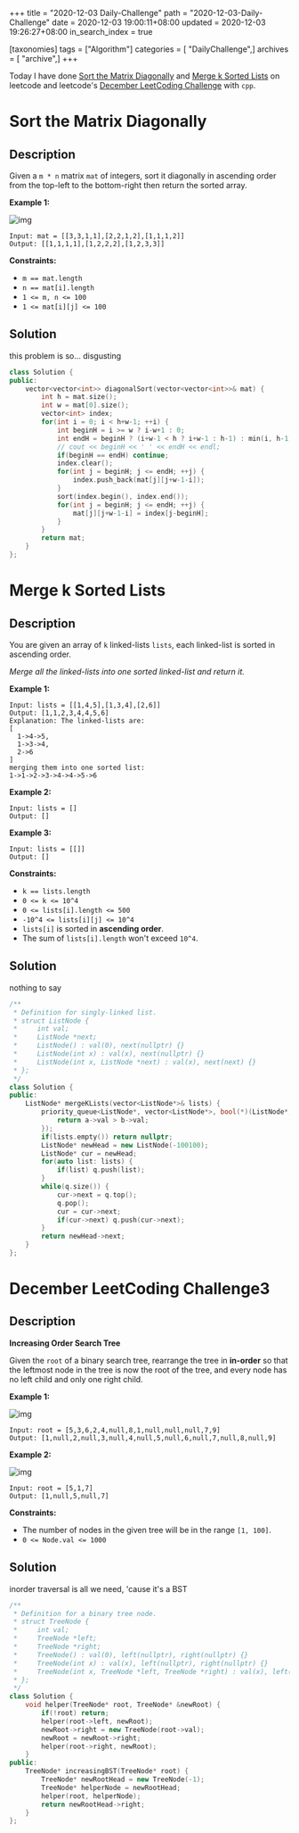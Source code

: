 +++
title = "2020-12-03 Daily-Challenge"
path = "2020-12-03-Daily-Challenge"
date = 2020-12-03 19:00:11+08:00
updated = 2020-12-03 19:26:27+08:00
in_search_index = true

[taxonomies]
tags = ["Algorithm"]
categories = [ "DailyChallenge",]
archives = [ "archive",]
+++

Today I have done [Sort the Matrix Diagonally](https://leetcode.com/problems/sort-the-matrix-diagonally/) and [Merge k Sorted Lists](https://leetcode.com/problems/merge-k-sorted-lists/) on leetcode and leetcode's [December LeetCoding Challenge](https://leetcode.com/explore/challenge/card/december-leetcoding-challenge/569/week-1-december-1st-december-7th/3553/) with `cpp`.

<!-- more -->

# Sort the Matrix Diagonally

## Description

Given a `m * n` matrix `mat` of integers, sort it diagonally in ascending order from the top-left to the bottom-right then return the sorted array.

**Example 1:**

![img](https://assets.leetcode.com/uploads/2020/01/21/1482_example_1_2.png)

```
Input: mat = [[3,3,1,1],[2,2,1,2],[1,1,1,2]]
Output: [[1,1,1,1],[1,2,2,2],[1,2,3,3]]
```

**Constraints:**

- `m == mat.length`
- `n == mat[i].length`
- `1 <= m, n <= 100`
- `1 <= mat[i][j] <= 100`

## Solution

this problem is so... disgusting

``` cpp
class Solution {
public:
    vector<vector<int>> diagonalSort(vector<vector<int>>& mat) {
        int h = mat.size();
        int w = mat[0].size();
        vector<int> index;
        for(int i = 0; i < h+w-1; ++i) {
            int beginH = i >= w ? i-w+1 : 0;
            int endH = beginH ? (i+w-1 < h ? i+w-1 : h-1) : min(i, h-1);
            // cout << beginH << ' ' << endH << endl;
            if(beginH == endH) continue;
            index.clear();
            for(int j = beginH; j <= endH; ++j) {
                index.push_back(mat[j][j+w-1-i]);
            }
            sort(index.begin(), index.end());
            for(int j = beginH; j <= endH; ++j) {
                mat[j][j+w-1-i] = index[j-beginH];
            }
        }
        return mat;
    }
};
```

# Merge k Sorted Lists

## Description

You are given an array of `k` linked-lists `lists`, each linked-list is sorted in ascending order.

*Merge all the linked-lists into one sorted linked-list and return it.*

**Example 1:**

```
Input: lists = [[1,4,5],[1,3,4],[2,6]]
Output: [1,1,2,3,4,4,5,6]
Explanation: The linked-lists are:
[
  1->4->5,
  1->3->4,
  2->6
]
merging them into one sorted list:
1->1->2->3->4->4->5->6
```

**Example 2:**

```
Input: lists = []
Output: []
```

**Example 3:**

```
Input: lists = [[]]
Output: []
```

**Constraints:**

- `k == lists.length`
- `0 <= k <= 10^4`
- `0 <= lists[i].length <= 500`
- `-10^4 <= lists[i][j] <= 10^4`
- `lists[i]` is sorted in **ascending order**.
- The sum of `lists[i].length` won't exceed `10^4`.

## Solution

nothing to say

``` cpp
/**
 * Definition for singly-linked list.
 * struct ListNode {
 *     int val;
 *     ListNode *next;
 *     ListNode() : val(0), next(nullptr) {}
 *     ListNode(int x) : val(x), next(nullptr) {}
 *     ListNode(int x, ListNode *next) : val(x), next(next) {}
 * };
 */
class Solution {
public:
    ListNode* mergeKLists(vector<ListNode*>& lists) {
        priority_queue<ListNode*, vector<ListNode*>, bool(*)(ListNode*, ListNode*)> q([](ListNode* a, ListNode* b){
            return a->val > b->val;
        });
        if(lists.empty()) return nullptr;
        ListNode* newHead = new ListNode(-100100);
        ListNode* cur = newHead;
        for(auto list: lists) {
            if(list) q.push(list);
        }
        while(q.size()) {
            cur->next = q.top();
            q.pop();
            cur = cur->next;
            if(cur->next) q.push(cur->next);
        }
        return newHead->next;
    }
};
```

# December LeetCoding Challenge3

## Description

**Increasing Order Search Tree**

Given the `root` of a binary search tree, rearrange the tree in **in-order** so that the leftmost node in the tree is now the root of the tree, and every node has no left child and only one right child.

**Example 1:**

![img](https://assets.leetcode.com/uploads/2020/11/17/ex1.jpg)

```
Input: root = [5,3,6,2,4,null,8,1,null,null,null,7,9]
Output: [1,null,2,null,3,null,4,null,5,null,6,null,7,null,8,null,9]
```

**Example 2:**

![img](https://assets.leetcode.com/uploads/2020/11/17/ex2.jpg)

```
Input: root = [5,1,7]
Output: [1,null,5,null,7]
```

**Constraints:**

- The number of nodes in the given tree will be in the range `[1, 100]`.
- `0 <= Node.val <= 1000`

## Solution

inorder traversal is all we need, 'cause it's a BST

``` cpp
/**
 * Definition for a binary tree node.
 * struct TreeNode {
 *     int val;
 *     TreeNode *left;
 *     TreeNode *right;
 *     TreeNode() : val(0), left(nullptr), right(nullptr) {}
 *     TreeNode(int x) : val(x), left(nullptr), right(nullptr) {}
 *     TreeNode(int x, TreeNode *left, TreeNode *right) : val(x), left(left), right(right) {}
 * };
 */
class Solution {
    void helper(TreeNode* root, TreeNode* &newRoot) {
        if(!root) return;
        helper(root->left, newRoot);
        newRoot->right = new TreeNode(root->val);
        newRoot = newRoot->right;
        helper(root->right, newRoot);
    }
public:
    TreeNode* increasingBST(TreeNode* root) {
        TreeNode* newRootHead = new TreeNode(-1);
        TreeNode* helperNode = newRootHead;
        helper(root, helperNode);
        return newRootHead->right;
    }
};
```